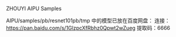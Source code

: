 ZHOUYI AIPU Samples

AIPU/samples/pb/resnet101pb/tmp 中的模型已放在百度网盘：
连接：https://pan.baidu.com/s/1GlzpcXfRbhz0Qpwt2wZueg 提取码：6666